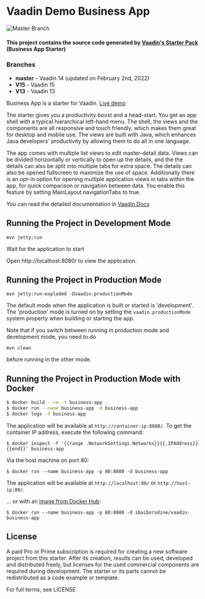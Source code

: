 # Vaadin Demo Business App
![Master Branch](https://github.com/igor-baiborodine/vaadin-demo-business-app/actions/workflows/build.yml/badge.svg?branch=master)

#### This project contains the source code generated by [Vaadin's Starter Pack](https://vaadin.com/start) (Business App Starter)

### Branches
* **master** - Vaadin 14 (updated on February 2nd, 2022)
* **V15** - Vaadin 15
* **V13** - Vaadin 13

Business App is a starter for Vaadin. [Live demo](https://business.demo.vaadin.com/)

The starter gives you a productivity boost and a head-start. You get an app shell with a typical hierarchical left-hand menu. The shell, the views and the components are all responsive and touch friendly, which makes them great for desktop and mobile use. The views are built with Java, which enhances Java developers' productivity by allowing them to do all in one language.

The app comes with multiple list views to edit master-detail data. Views can be divided horizontally or vertically to open up the details, and the the details can also be split into multiple tabs for extra space. The details can also be opened fullscreen to maximize the use of space. Additionally there is an opt-in option for opening multiple application views in tabs within the app, for quick comparison or navigation between data. You enable this feature by setting MainLayout.navigationTabs to true.

You can read the detailed documentation in [Vaadin Docs](https://vaadin.com/docs/business-app/overview.html)

## Running the Project in Development Mode

`mvn jetty:run`

Wait for the application to start

Open http://localhost:8080/ to view the application.

## Running the Project in Production Mode

`mvn jetty:run-exploded -Dvaadin.productionMode`

The default mode when the application is built or started is 'development'. The 'production' mode is turned on by setting the `vaadin.productionMode` system property when building or starting the app.

Note that if you switch between running in production mode and development mode, you need to do
```
mvn clean
```
before running in the other mode.

## Running the Project in Production Mode with Docker
```bash
$ docker build --rm -t business-app .
$ docker run --name business-app -d business-app
$ docker logs -f business-app 
```
The application will be available at `http://container-ip:8080/`. To get the container IP address, execute the following command:
```console
$ docker inspect -f '{{range .NetworkSettings.Networks}}{{.IPAddress}}{{end}}' business-app
```
Via the host machine on port 80:
```console
$ docker run --name business-app -p 80:8080 -d business-app
```
The application will be available at `http://localhost:80/` or `http://host-ip:80/`.

... or with an [image from Docker Hub](https://hub.docker.com/r/ibaiborodine/vaadin-business-app):
```console
$ docker run --name business-app -p 80:8080 -d ibaiborodine/vaadin-business-app
```

## License
A paid Pro or Prime subscription is required for creating a new software project from this starter. After its creation, results can be used, developed and distributed freely, but licenses for the used commercial components are required during development. The starter or its parts cannot be redistributed as a code example or template.

For full terms, see LICENSE
